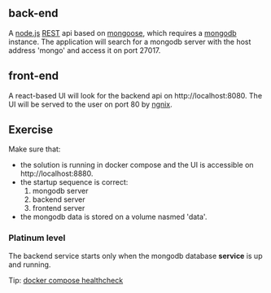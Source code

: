 ## back-end

A [node.js](https://nodejs.org/en/) [REST](https://en.wikipedia.org/wiki/Representational_state_transfer) api based on [mongoose](https://mongoosejs.com/), which requires a [mongodb](https://www.mongodb.com/) instance.
The application will search for a mongodb server with the host address 'mongo' and access it on port 27017.

## front-end

A react-based UI will look for the backend api on http://localhost:8080. The UI will be served to the user on port 80 by [ngnix](https://www.nginx.com/).

## Exercise

Make sure that:

- the solution is running in docker compose and the UI is accessible on http://localhost:8880.
- the startup sequence is correct:
  1. mongodb server
  2. backend server
  3. frontend server
- the mongodb data is stored on a volume nasmed 'data'.

### Platinum level

The backend service starts only when the mongodb database **service** is up and running.

Tip: [docker compose healthcheck](https://github.com/compose-spec/compose-spec/blob/master/spec.md#healthcheck)
